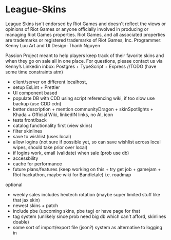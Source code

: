 # League-Skins
League Skins isn't endorsed by Riot Games and doesn't reflect the views or opinions of Riot Games or anyone officially involved in producing or managing Riot Games properties. Riot Games, and all associated properties are trademarks or registered trademarks of Riot Games, Inc.
Programmer: Kenny Luu
Art and UI Design: Thanh Nguyen

Passion Project meant to help players keep track of their favorite skins and when they go on sale all in one place. For questions, please contact us via Kenny’s Linkedin inbox:
Postgres + TypeScript + Express
//TODO (have some time constraints atm)
- client/server on different localhost,  
- setup EsLint + Prettier
- UI component based
- populate DB with CDD using script referencing wiki, if too slow use backup (use CDD cdn)
- better description +  mention communityDragon + skinSpotlights + Khada + Official Wiki, linkedIN links, no AI, icon
- tests front/back
- catalog functionality first (view skins)
- filter skinlines
- save to wishlist (uses local)
- allow logins (not sure if possible yet, so can save wishlist across local wipes, should take prior over local)
- if logins work, email (validate) when sale (prob use db)
- accessbility
- cache for performance
- future plans/features (keep working on this + try get job + gamejam + Riot hackathon, maybe wiki for Bandletale) i.e. roadmap

optional
- weekly sales includes hextech rotation (maybe super limited stuff like that jax skin)
- newest skins + patch
- include pbe (upcoming skins, pbe tag) or have page for that
- tag system (unlikely since prob need big db which can't afford, skinlines doable)
- some sort of import/export file (json?) system as alternative to logging in
   
